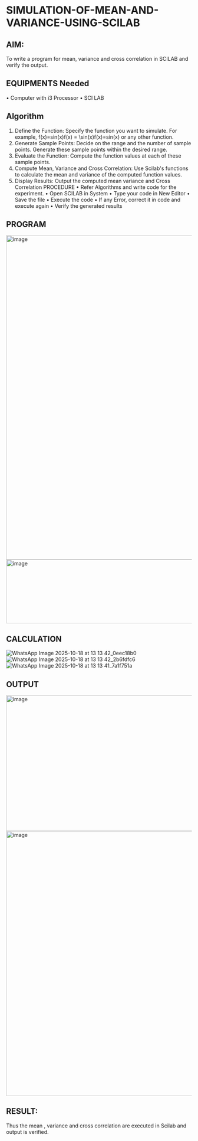 # SIMULATION-OF-MEAN-AND-VARIANCE-USING-SCILAB

## AIM:
To write a program for mean, variance and cross correlation in SCILAB and verify the output.

## EQUIPMENTS Needed

•	Computer with i3 Processor
•	SCI LAB


## Algorithm
1.	Define	the	Function:	Specify the	function	you	want	to	simulate.	For	example, f(x)=sin⁡(x)f(x) = \sin(x)f(x)=sin(x) or any other function.
2.	Generate Sample Points: Decide on the range and the number of sample points. Generate these sample points within the desired range.
3.	Evaluate the Function: Compute the function values at each of these sample points.
4.	Compute Mean, Variance and Cross Correlation: Use Scilab's functions to calculate the mean and variance of the computed function values.
5.	Display Results: Output the computed mean variance and Cross Correlation PROCEDURE
•	Refer Algorithms and write code for the experiment.
•	Open SCILAB in System
•	Type your code in New Editor
•	Save the file
•	Execute the code
•	If any Error, correct it in code and execute again
•	Verify the generated results


## PROGRAM

<img width="729" height="879" alt="image" src="https://github.com/user-attachments/assets/bd9842cd-5f3b-432a-931b-358932fe7db0" />
<img width="509" height="173" alt="image" src="https://github.com/user-attachments/assets/5dcbfeb5-a1d0-480f-b7ba-5e37b73590e7" />

## CALCULATION

![WhatsApp Image 2025-10-18 at 13 13 42_0eec18b0](https://github.com/user-attachments/assets/c9bd63a7-bbbf-4ee4-951b-20d54ef6dde3)
![WhatsApp Image 2025-10-18 at 13 13 42_2b6fdfc6](https://github.com/user-attachments/assets/9f441196-0f01-474a-a6e0-dcc1554f33b9)
![WhatsApp Image 2025-10-18 at 13 13 41_7a1f751a](https://github.com/user-attachments/assets/c6966459-b724-4c4b-9316-2218cd752844)

## OUTPUT

<img width="605" height="368" alt="image" src="https://github.com/user-attachments/assets/f1ecb60b-1e21-48e7-b15f-8320faccde67" />

<img width="758" height="718" alt="image" src="https://github.com/user-attachments/assets/705dfa6c-9f2e-4669-97e4-5d9078cff740" />

## RESULT:
Thus the mean , variance and cross correlation are executed in Scilab and output is verified.
